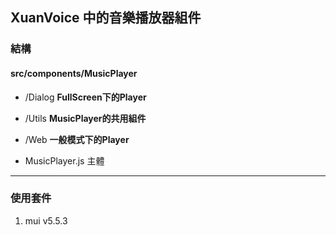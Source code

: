 ## XuanVoice 中的音樂播放器組件
### 結構
#### src/components/MusicPlayer

  - /Dialog __FullScreen下的Player__
  
  - /Utils  __MusicPlayer的共用組件__ 
  
  - /Web    __一般模式下的Player__
  
  - MusicPlayer.js 主體
---------------------------------------
### 使用套件
1. mui v5.5.3

